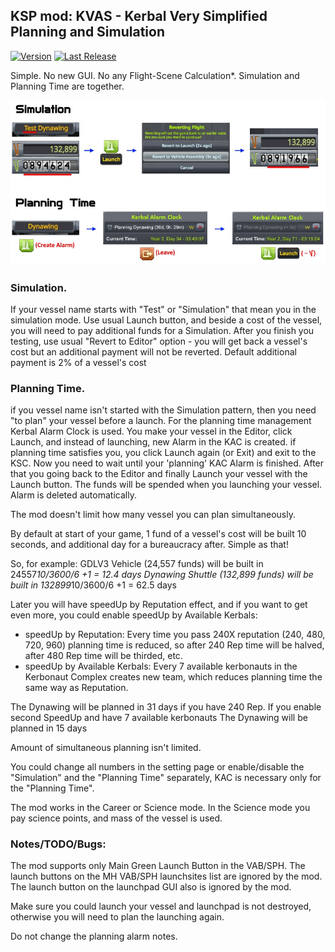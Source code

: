 ## KSP mod: KVAS - Kerbal Very Simplified Planning and Simulation
[![Version](https://img.shields.io/github/release/yalov/KVAS.svg?label=Version&colorB=4CC61E)](https://github.com/yalov/KVAS/releases) 
[![Last Release](https://img.shields.io/github/release-date/yalov/KVAS.svg?label=Last%20Release&colorB=99C611)](https://github.com/yalov/KVAS/releases) 
<!--[![CKAN-Indexed](https://img.shields.io/badge/CKAN-Indexed-yellowgreen.svg)](https://github.com/KSP-CKAN/CKAN)-->
<!--[![Forum thread](https://img.shields.io/badge/Link-Forum%20thread-blue.svg)](https://forum.kerbalspaceprogram.com/index.php?/topic/179385-*) -->
<!--[![Spacedock](https://img.shields.io/badge/Link-Spacedock-blue.svg)](https://spacedock.info/mod/1989)-->


Simple. No new GUI. No any Flight-Scene Calculation*. Simulation and Planning Time are together.

![](https://github.com/yalov/KVAS/blob/master/Screenshots/scheme.jpg?raw=true)


### Simulation.

If your vessel name starts with "Test" or "Simulation" that mean you in the simulation mode.
Use usual Launch button, and beside a cost of the vessel, you will need to pay additional funds for a Simulation. 
After you finish you testing, use usual "Revert to Editor" option - you will get back a vessel's cost but an additional payment will not be reverted.
Default additional payment is 2% of a vessel's cost

### Planning Time.

if you vessel name isn't started with the Simulation pattern, then you need "to plan" your vessel before a launch.
For the planning time management Kerbal Alarm Clock is used. 
You make your vessel in the Editor, click Launch, and instead of launching, new Alarm in the KAC is created. 
if planning time satisfies you, you click Launch again (or Exit) and exit to the KSC. Now you need to wait until your 'planning' KAC Alarm is finished. After that you going back to the Editor and finally Launch your vessel with the Launch button. The funds will be spended when you launching your vessel.  Alarm is deleted automatically.

The mod doesn't limit how many vessel you can plan simultaneously.  

By default at start of your game, 1 fund of a vessel's cost will be built 10 seconds, and additional day for a bureaucracy after. Simple as that!

So, for example: 
GDLV3 Vehicle (24,557 funds) will be built in 24557*10/3600/6 +1 = 12.4 days
Dynawing Shuttle (132,899 funds) will be built in 132899*10/3600/6 +1 = 62.5 days

Later you will have speedUp by Reputation effect, and if you want to get even more, you could enable speedUp by Available Kerbals:

 * speedUp by Reputation: Every time you pass 240X reputation (240, 480, 720, 960) planning time is reduced, 
so after 240 Rep time will be halved, after 480 Rep time will be thirded, etc.
 * speedUp by Available Kerbals: Every 7 available kerbonauts in the Kerbonaut Complex creates new team, which reduces planning time the same way as Reputation.

The Dynawing will be planned in 31 days if you have 240 Rep.
If you enable second SpeedUp and have 7 available kerbonauts The Dynawing will be planned in 15 days

Amount of simultaneous planning isn't limited. 

You could change all numbers in the setting page or enable/disable the "Simulation" and the "Planning Time" separately, KAC is necessary only for the "Planning Time".

The mod works in the Career or Science mode. In the Science mode you pay science points, and mass of the vessel is used.


### Notes/TODO/Bugs:

The mod supports only Main Green Launch Button in the VAB/SPH.
The launch buttons on the MH VAB/SPH launchsites list are ignored by the mod.
The launch button on the launchpad GUI also is ignored by the mod.

Make sure you could launch your vessel and launchpad is not destroyed, otherwise you will need to plan the launching again.

Do not change the planning alarm notes.